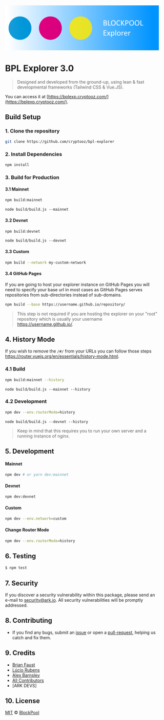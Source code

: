 <p align="center">
    <img src="/BPLexplorer.png" />
</p>

# BPL Explorer 3.0

> Designed and developed from the ground-up, using lean & fast developmental frameworks (Tailwind CSS & Vue.JS).

You can access it at [https://bplexp.cryptooz.com/](https://bplexp.cryptooz.com/).

## Build Setup

### 1. Clone the repository

```bash
git clone https://github.com/cryptooz/bpl-explorer
```

### 2. Install Dependencies

```bash
npm install
```

### 3. Build for Production

#### 3.1 Mainnet

```bash
npm build:mainnet
```
```or try
node build/build.js --mainnet
```

#### 3.2 Devnet

```bash
npm build:devnet
```
```or try
node build/build.js --devnet
```

#### 3.3 Custom

```bash
npm build --network my-custom-network
```

#### 3.4 GitHub Pages

If you are going to host your explorer instance on GitHub Pages you will need to specify your base url in most cases as GitHub Pages serves repositories from sub-directories instead of sub-domains.

```bash
npm build --base https://username.github.io/repository/
```

> This step is not required if you are hosting the explorer on your "root" repository which is usually your username https://username.github.io/.

## 4. History Mode

If you wish to remove the `/#/` from your URLs you can follow those steps https://router.vuejs.org/en/essentials/history-mode.html.

### 4.1 Build

```bash
npm build:mainnet --history
```
```or try
node build/build.js --mainnet --history
```

### 4.2 Development

```bash
npm dev --env.routerMode=history
```
```or try
node build/build.js --devnet --history
```

> Keep in mind that this requires you to run your own server and a running instance of nginx.

## 5. Development

#### Mainnet

```bash
npm dev # or yarn dev:mainnet
```

#### Devnet

```bash
npm dev:devnet
```

#### Custom

```bash
npm dev --env.network=custom
```

#### Change Router Mode

```bash
npm dev --env.routerMode=history
```

## 6. Testing

``` bash
$ npm test
```

## 7. Security

If you discover a security vulnerability within this package, please send an e-mail to security@ark.io. All security vulnerabilities will be promptly addressed.

## 8. Contributing

* If you find any bugs, submit an [issue](../../issues) or open a [pull-request](../../pulls), helping us catch and fix them.

## 9. Credits

- [Brian Faust](https://github.com/faustbrian)
- [Lúcio Rubens](https://github.com/luciorubeens)
- [Alex Barnsley](https://github.com/alexbarnsley)
- [All Contributors](../../contributors)
- [ARK DEVS]

## 10. License

[MIT](LICENSE) © [BlockPool](https://blockpool.io)
